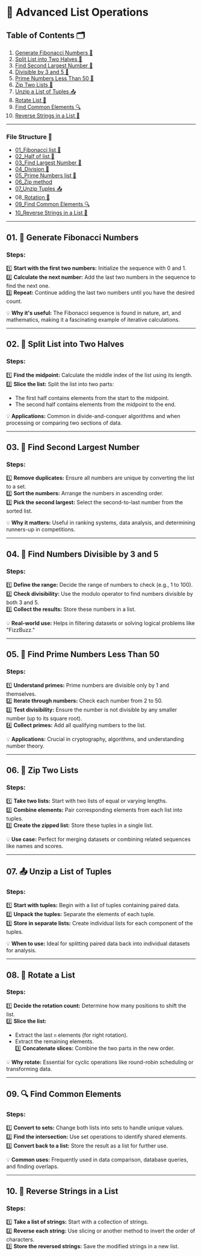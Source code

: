 # 📝 Advanced List Operations

## Table of Contents 🗂️  
1. [Generate Fibonacci Numbers 🔢](#generate-fibonacci-numbers-🔢)  
2. [Split List into Two Halves 📄](#split-list-into-two-halves-📄)  
3. [Find Second Largest Number 🥈](#find-second-largest-number-🥈)  
4. [Divisible by 3 and 5 🌟](#divisible-by-3-and-5-🌟)  
5. [Prime Numbers Less Than 50 🔢](#prime-numbers-less-than-50-🔢)  
6. [Zip Two Lists 🔗](#zip-two-lists-🔗)  
7. [Unzip a List of Tuples 📤](#unzip-a-list-of-tuples-📤)  
8. [Rotate List 🔄](#rotate-list-🔄)  
9. [Find Common Elements 🔍](#find-common-elements-🔍)  
10. [Reverse Strings in a List 🔄](#reverse-strings-in-a-list-🔄)  

---
### File Structure 📂  
- [01_Fibonacci list 🔢](https://github.com/Ahad-mirza/Python-List/tree/main/03_Advanced%20list%20Operations/01_Fibonacci%20list)  
- [02_Half of list 📄](https://github.com/Ahad-mirza/Python-List/tree/main/03_Advanced%20list%20Operations/02_Half%20of%20list)  
- [03_Find Largest Number 🥈](https://github.com/Ahad-mirza/Python-List/tree/main/03_Advanced%20list%20Operations/03_Find%20largest%20numbers)  
- [04_Division 🌟](https://github.com/Ahad-mirza/Python-List/tree/main/03_Advanced%20list%20Operations/04_Division)  
- [05_Prime Numbers list 🔢](https://github.com/Ahad-mirza/Python-List/tree/main/03_Advanced%20list%20Operations/05_Prime%20num.%20list)  
- [06_Zip method](https://github.com/Ahad-mirza/Python-List/tree/main/03_Advanced%20list%20Operations/06_Zip%20method)  
- [07_Unzip Tuples 📤](https://github.com/Ahad-mirza/Python-List/tree/main/03_Advanced%20list%20Operations/07_Unzip%20tuples)  
- 08_[Rotation 🔄](https://github.com/Ahad-mirza/Python-List/tree/main/03_Advanced%20list%20Operations/08_Rotation)  
- [09_Find Common Elements 🔍](https://github.com/Ahad-mirza/Python-List/tree/main/03_Advanced%20list%20Operations/09_Find%20common%20elements)  
- [10_Reverse Strings in a List 🔄](https://github.com/Ahad-mirza/Python-List/tree/main/03_Advanced%20list%20Operations/10_Reverse%20of%20string)

---
  

## 01. 🔢 Generate Fibonacci Numbers  

### Steps:  
1️⃣ **Start with the first two numbers:** Initialize the sequence with 0 and 1.  
2️⃣ **Calculate the next number:** Add the last two numbers in the sequence to find the next one.  
3️⃣ **Repeat:** Continue adding the last two numbers until you have the desired count.  

💡 **Why it's useful:** The Fibonacci sequence is found in nature, art, and mathematics, making it a fascinating example of iterative calculations.  

---

## 02. 📄 Split List into Two Halves  

### Steps:  
1️⃣ **Find the midpoint:** Calculate the middle index of the list using its length.  
2️⃣ **Slice the list:** Split the list into two parts:  
   - The first half contains elements from the start to the midpoint.  
   - The second half contains elements from the midpoint to the end.  

💡 **Applications:** Common in divide-and-conquer algorithms and when processing or comparing two sections of data.  

---

## 03. 🥈 Find Second Largest Number  

### Steps:  
1️⃣ **Remove duplicates:** Ensure all numbers are unique by converting the list to a set.  
2️⃣ **Sort the numbers:** Arrange the numbers in ascending order.  
3️⃣ **Pick the second largest:** Select the second-to-last number from the sorted list.  

💡 **Why it matters:** Useful in ranking systems, data analysis, and determining runners-up in competitions.  

---

## 04. 🌟 Find Numbers Divisible by 3 and 5  

### Steps:  
1️⃣ **Define the range:** Decide the range of numbers to check (e.g., 1 to 100).  
2️⃣ **Check divisibility:** Use the modulo operator to find numbers divisible by both 3 and 5.  
3️⃣ **Collect the results:** Store these numbers in a list.  

💡 **Real-world use:** Helps in filtering datasets or solving logical problems like "FizzBuzz."  

---

## 05. 🔢 Find Prime Numbers Less Than 50  

### Steps:  
1️⃣ **Understand primes:** Prime numbers are divisible only by 1 and themselves.  
2️⃣ **Iterate through numbers:** Check each number from 2 to 50.  
3️⃣ **Test divisibility:** Ensure the number is not divisible by any smaller number (up to its square root).  
4️⃣ **Collect primes:** Add all qualifying numbers to the list.  

💡 **Applications:** Crucial in cryptography, algorithms, and understanding number theory.  

---

## 06. 🔗 Zip Two Lists  

### Steps:  
1️⃣ **Take two lists:** Start with two lists of equal or varying lengths.  
2️⃣ **Combine elements:** Pair corresponding elements from each list into tuples.  
3️⃣ **Create the zipped list:** Store these tuples in a single list.  

💡 **Use case:** Perfect for merging datasets or combining related sequences like names and scores.  

---

## 07. 📤 Unzip a List of Tuples  

### Steps:  
1️⃣ **Start with tuples:** Begin with a list of tuples containing paired data.  
2️⃣ **Unpack the tuples:** Separate the elements of each tuple.  
3️⃣ **Store in separate lists:** Create individual lists for each component of the tuples.  

💡 **When to use:** Ideal for splitting paired data back into individual datasets for analysis.  

---

## 08. 🔄 Rotate a List  

### Steps:  
1️⃣ **Decide the rotation count:** Determine how many positions to shift the list.  
2️⃣ **Slice the list:**  
   - Extract the last `n` elements (for right rotation).  
   - Extract the remaining elements.  
3️⃣ **Concatenate slices:** Combine the two parts in the new order.  

💡 **Why rotate:** Essential for cyclic operations like round-robin scheduling or transforming data.  

---

## 09. 🔍 Find Common Elements  

### Steps:  
1️⃣ **Convert to sets:** Change both lists into sets to handle unique values.  
2️⃣ **Find the intersection:** Use set operations to identify shared elements.  
3️⃣ **Convert back to a list:** Store the result as a list for further use.  

💡 **Common uses:** Frequently used in data comparison, database queries, and finding overlaps.  

---

## 10. 🔄 Reverse Strings in a List  

### Steps:  
1️⃣ **Take a list of strings:** Start with a collection of strings.  
2️⃣ **Reverse each string:** Use slicing or another method to invert the order of characters.  
3️⃣ **Store the reversed strings:** Save the modified strings in a new list.  


